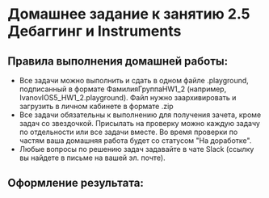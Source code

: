 # Домашнее задание к занятию 2.5 	Дебаггинг и Instruments

## Правила выполнения домашней работы:

* Все задачи можно выполнить и сдать в одном файле .playground, подписанный в формате ФамилияГруппаHW1_2 (например, IvanovIOS5_HW1_2.playground). Файл нужно заархивировать и загрузить в личном кабинете в формате .zip
* Все задачи обязательны к выполнению для получения зачета, кроме задач со звездочкой. Присылать на проверку можно каждую задачу по отдельности или все задачи вместе. Во время проверки по частям ваша домашняя работа будет со статусом "На доработке".
* Любые вопросы по решению задач задавайте в чате Slack (ссылку вы найдете в письме на вашей эл. почте).

## Оформление результата:
